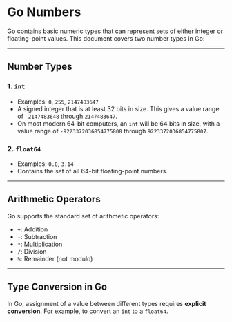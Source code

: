 # Go Numbers

Go contains basic numeric types that can represent sets of either integer or floating-point values. This document covers two number types in Go:

---

## Number Types

### 1. `int`
- Examples: `0`, `255`, `2147483647`
- A signed integer that is at least 32 bits in size. This gives a value range of `-2147483648` through `2147483647`.
- On most modern 64-bit computers, an `int` will be 64 bits in size, with a value range of `-9223372036854775808` through `9223372036854775807`.

### 2. `float64`
- Examples: `0.0`, `3.14`
- Contains the set of all 64-bit floating-point numbers.

---

## Arithmetic Operators

Go supports the standard set of arithmetic operators:

- `+`: Addition
- `-`: Subtraction
- `*`: Multiplication
- `/`: Division
- `%`: Remainder (not modulo)

---

## Type Conversion in Go

In Go, assignment of a value between different types requires **explicit conversion**. For example, to convert an `int` to a `float64`.
